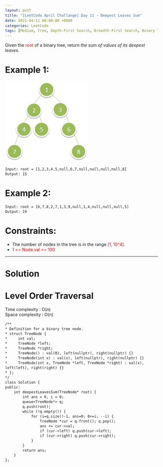 ```yaml
---
layout: post
title: "[LeetCode April Challange] Day 11 - Deepest Leaves Sum"
date: 2021-04-11 00:00:00 +0800
categories: LeetCode
tags: [Medium, Tree, Depth-First Search, Breadth-First Search, Binary Tree, Google, C++]
---
```

Given the <font color="red">root</font> of a binary tree, return *the sum of values of its deepest leaves*.

# Example 1:

![](https://github.com/nshawn4675/nshawn4675.github.io/blob/master/_pic/1302_ex.png?raw=true)

    Input: root = [1,2,3,4,5,null,6,7,null,null,null,null,8]
    Output: 15

# Example 2:

    Input: root = [6,7,8,2,7,1,3,9,null,1,4,null,null,null,5]
    Output: 19

# Constraints:

- The number of nodes in the tree is in the range <font color="red">[1, 10^4]</font>.
- <font color="red">1 <= Node.val <= 100</font>

______________________  

# Solution  

# Level Order Traversal  

Time complexity : O(n)  
Space complexity : O(n)  

    /**
    * Definition for a binary tree node.
    * struct TreeNode {
    *     int val;
    *     TreeNode *left;
    *     TreeNode *right;
    *     TreeNode() : val(0), left(nullptr), right(nullptr) {}
    *     TreeNode(int x) : val(x), left(nullptr), right(nullptr) {}
    *     TreeNode(int x, TreeNode *left, TreeNode *right) : val(x), left(left), right(right) {}
    * };
    */
    class Solution {
    public:
        int deepestLeavesSum(TreeNode* root) {
            int ans = 0, i = 0;
            queue<TreeNode*> q;
            q.push(root);
            while (!q.empty()) {
                for (i=q.size()-1, ans=0; 0<=i; --i) {
                    TreeNode *cur = q.front(); q.pop();
                    ans += cur->val;
                    if (cur->left) q.push(cur->left);
                    if (cur->right) q.push(cur->right);
                }
            }
            return ans;
        }
    };
